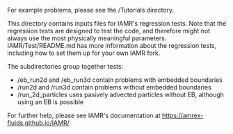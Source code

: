 
For example problems, please see the /Tutorials directory.

This directory contains inputs files for IAMR's regression tests.
Note that the regression tests are designed to test the code, and
therefore might not always use the most physically meaningful parameters.
IAMR/Test/README.md has more information about the
regression tests, including how to set them up for your own IAMR fork.

The subdirectories group together tests:
 * /eb_run2d and /eb_run3d contain problems with embedded boundaries
 * /run2d and /run3d contain problems without embedded boundaries
 * /run_2d_particles uses pasively advected particles without EB, although
   using an EB is possible

For further help, please see IAMR's documentation at
https://amrex-fluids.github.io/IAMR/

